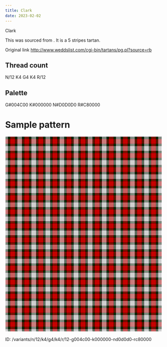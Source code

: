 ```yaml
---
title: Clark
date: 2023-02-02
---
```

Clark

This was sourced from <no value>.  It is a 5 stripes tartan.

Original link http://www.weddslist.com/cgi-bin/tartans/pg.pl?source=rb

## Thread count
N/12 K4 G4 K4 R/12

## Palette
G#004C00 K#000000 N#D0D0D0 R#C80000

# Sample pattern

![Tartan detail](tartan.png "N/12 K4 G4 K4 R/12 tartan")

ID: /variants/n/12/k4/g4/k4/r/12-g004c00-k000000-nd0d0d0-rc80000